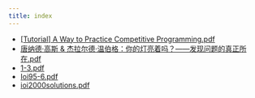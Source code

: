 ```yaml
---
title: index
---
```


- [[Tutorial] A Way to Practice Competitive Programming.pdf]([Tutorial]%20A%20Way%20to%20Practice%20Competitive%20Programming.pdf)
- [唐纳德·高斯 & 杰拉尔德·温伯格：你的灯亮着吗？——发现问题的真正所在.pdf](%E5%94%90%E7%BA%B3%E5%BE%B7%C2%B7%E9%AB%98%E6%96%AF%20&%20%E6%9D%B0%E6%8B%89%E5%B0%94%E5%BE%B7%C2%B7%E6%B8%A9%E4%BC%AF%E6%A0%BC%EF%BC%9A%E4%BD%A0%E7%9A%84%E7%81%AF%E4%BA%AE%E7%9D%80%E5%90%97%EF%BC%9F%E2%80%94%E2%80%94%E5%8F%91%E7%8E%B0%E9%97%AE%E9%A2%98%E7%9A%84%E7%9C%9F%E6%AD%A3%E6%89%80%E5%9C%A8.pdf)
- [1-3.pdf](1-3.pdf)
- [Ioi95-6.pdf](Ioi95-6.pdf)
- [ioi2000solutions.pdf](ioi2000solutions.pdf)
